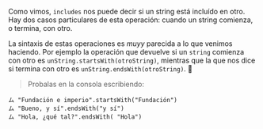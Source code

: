 Como vimos, `includes` nos puede decir si un string está incluído en otro. Hay dos casos particulares de esta operación: cuando un string comienza, o termina, con otro. 

La sintaxis de estas operaciones es _muyy_ parecida a lo que venimos haciendo. Por ejemplo la operación que devuelve si un `string` comienza con otro es `unString.startsWith(otroString)`, mientras que la que nos dice si termina con otro es `unString.endsWith(otroString)`. :eyes:

> Probalas en la consola escribiendo:
>
``` javasript
ム "Fundación e imperio".startsWith("Fundación")
ム "Bueno, y sí".endsWith("y sí")
ム "Hola, ¿qué tal?".endsWith( "Hola")
```